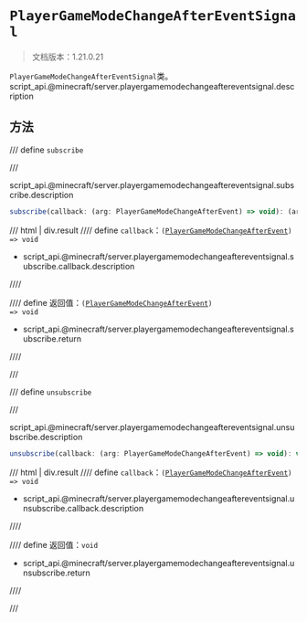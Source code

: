 # `PlayerGameModeChangeAfterEventSignal`

> 文档版本：1.21.0.21

`PlayerGameModeChangeAfterEventSignal`类。script_api.@minecraft/server.playergamemodechangeaftereventsignal.description

## 方法

/// define
`subscribe`


///

script_api.@minecraft/server.playergamemodechangeaftereventsignal.subscribe.description

```js
subscribe(callback: (arg: PlayerGameModeChangeAfterEvent) => void): (arg: PlayerGameModeChangeAfterEvent) => void
```

/// html | div.result
//// define
`callback`：<code>(<a href="../playergamemodechangeafterevent/">PlayerGameModeChangeAfterEvent</a>) =&gt; void</code>

- script_api.@minecraft/server.playergamemodechangeaftereventsignal.subscribe.callback.description


////

//// define
返回值：<code>(<a href="../playergamemodechangeafterevent/">PlayerGameModeChangeAfterEvent</a>) =&gt; void</code>

- script_api.@minecraft/server.playergamemodechangeaftereventsignal.subscribe.return


////

///


/// define
`unsubscribe`


///

script_api.@minecraft/server.playergamemodechangeaftereventsignal.unsubscribe.description

```js
unsubscribe(callback: (arg: PlayerGameModeChangeAfterEvent) => void): void
```

/// html | div.result
//// define
`callback`：<code>(<a href="../playergamemodechangeafterevent/">PlayerGameModeChangeAfterEvent</a>) =&gt; void</code>

- script_api.@minecraft/server.playergamemodechangeaftereventsignal.unsubscribe.callback.description


////

//// define
返回值：`void`

- script_api.@minecraft/server.playergamemodechangeaftereventsignal.unsubscribe.return


////

///

